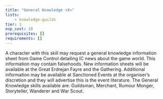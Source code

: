 ```yaml
---
title: "General Knowledge <X>"
lists:
    - knowledge-guilds
tier: 1
osp_cost: 10
prerequisites: []
requirements: []
---
```

A character with this skill may request a general knowledge information sheet from Game Control detailing IC news about the game world. This information may contain falsehoods. New information sheets will be available at the Great Erdrejan Fayre and the Gathering. Additional information may be available at Sanctioned Events at the organiser’s discretion and they will advertise this is the event literature. The General Knowledge skills available are: Guildsman, Merchant, Rumour Monger, Storyteller, Wanderer and War Scout.